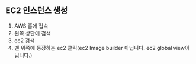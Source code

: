 ## EC2 인스턴스 생성

1. AWS 홈에 접속
2. 왼쪽 상단에 검색
3. ec2 검색
4. 맨 위쪽에 등장하는 ec2 클릭(ec2 Image builder 아닙니다. ec2 global view아닙니다.)